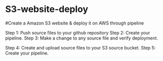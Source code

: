 # S3-website-deploy
#Create a Amazon S3 website & deploy it on AWS through pipeline 


Step 1: Push source files to your github repository
Step 2: Create your pipeline.
Step 3: Make a change to any source file and verify deployment.


Step 4: Create and upload source files to your S3 source bucket.
Step 5: Create your pipeline.
